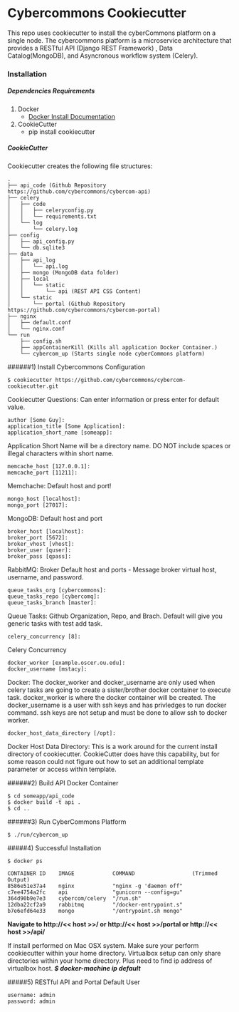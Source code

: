 Cybercommons Cookiecutter
========================

This repo uses cookiecutter to install the cyberCommons platform on a single node. The cybercommons platform is a microservice architecture that provides a RESTful API (Django REST Framework) , Data Catalog(MongoDB), and Asyncronous workflow system (Celery).

### Installation

##### Dependencies Requirements

1. Docker
    * [Docker Install Documentation](https://docs.docker.com/engine/installation/)
2. CookieCutter
    * pip install cookiecutter

##### CookieCutter
Cookiecutter creates the following file structures:

```
.
├── api_code (Github Repository https://github.com/cybercommons/cybercom-api)
├── celery
│   ├── code
│   │   ├── celeryconfig.py
│   │   └── requirements.txt
│   └── log
│       └── celery.log
├── config
│   ├── api_config.py
│   └── db.sqlite3
├── data
│   ├── api_log
│   │   └── api.log
│   ├── mongo (MongoDB data folder)
│   ├── local
│   │   └── static
│   │       └── api (REST API CSS Content)
│   └── static
│       └── portal (Github Repository https://github.com/cybercommons/cybercom-portal)
├── nginx
│   ├── default.conf
│   └── nginx.conf
└── run
    ├── config.sh
    ├── appContainerKill (Kills all application Docker Container.)
    └── cybercom_up (Starts single node cyberCommons platform)
```
######1) Install Cybercommons Configuration 

	$ cookiecutter https://github.com/cybercommons/cybercom-cookiecutter.git
 

Cookiecutter Questions: Can enter information or press enter for default value.

	author [Some Guy]: 
	application_title [Some Application]:
	application_short_name [someapp]: 

Application Short Name will be a directory name. DO NOT include spaces or illegal characters within short name.
	
	memcache_host [127.0.0.1]:
	memcache_port [11211]:

Memchache: Default host and port!	

	mongo_host [localhost]:
	mongo_port [27017]:
	
MongoDB: Default host and port
	
	broker_host [localhost]:
	broker_port [5672]:
	broker_vhost [vhost]:
	broker_user [quser]:
	broker_pass [qpass]:

RabbitMQ: Broker Default host and ports - Message broker virtual host, username, and password.

	queue_tasks_org [cybercommons]:
	queue_tasks_repo [cybercomq]:
	queue_tasks_branch [master]:
	
Queue Tasks: Github Organization, Repo, and Brach. Default will give you generic tasks with test add task. 

	celery_concurrency [8]:

Celery Concurrency
	
	docker_worker [example.oscer.ou.edu]:
	docker_username [mstacy]:

Docker: The docker_worker and docker_username are only used when celery tasks are going to create a sister/brother docker container to execute task. docker_worker is where the docker container will be created. The docker_username is a user with ssh keys and has privledges to run docker command. ssh keys are not setup and must be done to allow ssh to docker worker.
	
	docker_host_data_directory [/opt]:
	
Docker Host Data Directory: This is a work around for the current install directory of cookiecutter. CookieCutter does have this capability, but for some reason could not figure out how to set an additional template parameter or access within template.

######2) Build API Docker Container

	$ cd someapp/api_code
	$ docker build -t api .
	$ cd ..
	 
######3) Run CyberCommons Platform

	$ ./run/cybercom_up
	
#####4) Successful Installation 

	$ docker ps
	
	CONTAINER ID    IMAGE            COMMAND                  (Trimmed Output)                                                           
	8586e51e37a4    nginx            "nginx -g 'daemon off"                                                
	c7ee4754a2fc    api              "gunicorn --config=gu"   
	364d90b9e7e3    cybercom/celery  "/run.sh" 
	12dba22cf2a9    rabbitmq         "/docker-entrypoint.s"
	b7e6efd64e33    mongo            "/entrypoint.sh mongo"  	

__Navigate to http://<< host >>/ or http://<< host >>/portal or http://<< host >>/api/__

If install performed on Mac OSX system. Make sure your perform cookiecutter within your home directory. Virtualbox setup can only share directories within your home directory. Plus need to find ip address of virtualbox host. *__$ docker-machine ip default__*

#####5) RESTful API and Portal Default User

	username: admin
	password: admin
	
